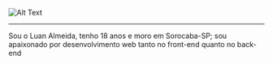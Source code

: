 ![Alt Text](https://i.pinimg.com/originals/e7/8a/2a/e78a2a40faa5a2851dac5d7238d449aa.gif)

-----------------------------------------------------------------

Sou o Luan Almeida, tenho 18 anos e moro em Sorocaba-SP; sou apaixonado por desenvolvimento web tanto no front-end quanto no back-end
